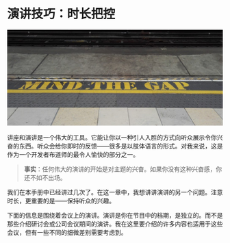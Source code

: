 # 演讲技巧：时长把控

![注意空隙](../images/e6c9d24ely1h0anwgjbi8j20sg0co76b.jpg)

讲座和演讲是一个伟大的工具。它能让你以一种引人入胜的方式向听众展示令你兴奋的东西。听众会给你即时的反馈——很多是以肢体语言的形式。对我来说，这是作为一个开发者布道师的最令人愉快的部分之一。

> **事实**：任何伟大的演讲的开始是对主题的兴奋。如果你没有这种兴奋感，你还不如不出场。

我们在本手册中已经讲过几次了。在这一章中，我想讲讲演讲的另一个问题。注意时长，更重要的是——保持听众的兴趣。

下面的信息是围绕着会议上的演讲。演讲是你在节目中的档期，是独立的。而不是那些介绍研讨会或公司会议期间的演讲。我在这里要介绍的许多内容也适用于这些会议，但有一些不同的细微差别需要考虑到。